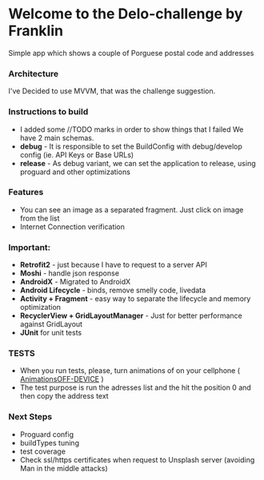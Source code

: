 # Welcome to the Delo-challenge by Franklin
Simple app which shows a couple of Porguese postal code and addresses

### Architecture
I've Decided to use MVVM, that was the challenge suggestion.

### Instructions to build
* I added some //TODO marks in order to show things that I failed
We have 2 main schemas.
* **debug** - It is responsible to set the BuildConfig with debug/develop config (ie. API Keys or Base URLs)
* **release** - As debug variant, we can set the application to release, using proguard and other optimizations

### Features
* You can see an image as a separated fragment. Just click on image from the list
* Internet Connection verification

### Important:
* **Retrofit2** - just because I have to request to a server API
* **Moshi** - handle json response
* **AndroidX** - Migrated to AndroidX
* **Android Lifecycle** - binds, remove smelly code, livedata
* **Activity + Fragment** - easy way to separate the lifecycle and memory optimization
* **RecyclerView + GridLayoutManager** - Just for better performance against GridLayout
* **JUnit** for unit tests

### TESTS
* When you run tests, please, turn animations of on your cellphone ( [AnimationsOFF-DEVICE](https://stackoverflow.com/a/44005848) )
* The test purpose is run the adresses list and the hit the position 0 and then copy the address text

### Next Steps
* Proguard config
* buildTypes tuning
* test coverage
* Check ssl/https certificates when request to Unsplash server (avoiding Man in the middle attacks)
